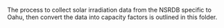 The process to collect solar irradiation data from the NSRDB specific to Oahu, then convert the data into capacity factors is outlined in this folder.
